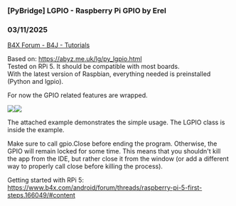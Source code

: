 ### [PyBridge] LGPIO - Raspberry Pi GPIO by Erel
### 03/11/2025
[B4X Forum - B4J - Tutorials](https://www.b4x.com/android/forum/threads/166064/)

Based on: <https://abyz.me.uk/lg/py_lgpio.html>  
Tested on RPi 5. It should be compatible with most boards.  
With the latest version of Raspbian, everything needed is preinstalled (Python and lgpio).  
  
For now the GPIO related features are wrapped.  
  
![](https://www.b4x.com/android/forum/attachments/162438)![](https://www.b4x.com/android/forum/attachments/162439)  
  
  
The attached example demonstrates the simple usage. The LGPIO class is inside the example.  
  
Make sure to call gpio.Close before ending the program. Otherwise, the GPIO will remain locked for some time. This means that you shouldn't kill the app from the IDE, but rather close it from the window (or add a different way to properly call close before killing the process).  
  
Getting started with RPi 5: <https://www.b4x.com/android/forum/threads/raspberry-pi-5-first-steps.166049/#content>